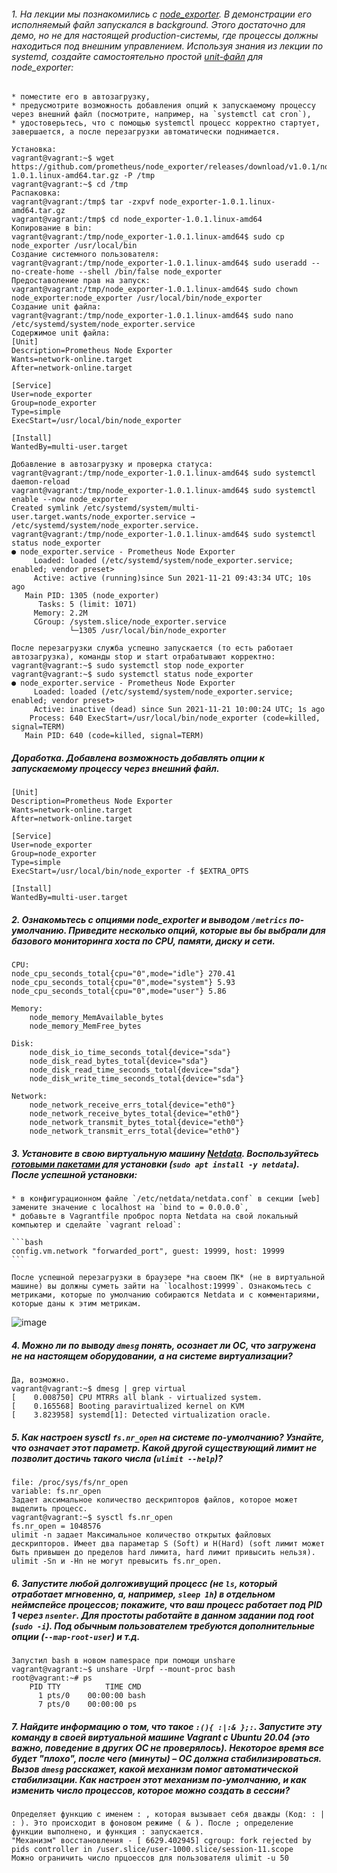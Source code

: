 

###### 1. На лекции мы познакомились с [node_exporter](https://github.com/prometheus/node_exporter/releases). В демонстрации его исполняемый файл запускался в background. Этого достаточно для демо, но не для настоящей production-системы, где процессы должны находиться под внешним управлением. Используя знания из лекции по systemd, создайте самостоятельно простой [unit-файл](https://www.freedesktop.org/software/systemd/man/systemd.service.html) для node_exporter:

    * поместите его в автозагрузку,
    * предусмотрите возможность добавления опций к запускаемому процессу через внешний файл (посмотрите, например, на `systemctl cat cron`),
    * удостоверьтесь, что с помощью systemctl процесс корректно стартует, завершается, а после перезагрузки автоматически поднимается.

    Установка:
    vagrant@vagrant:~$ wget https://github.com/prometheus/node_exporter/releases/download/v1.0.1/node_exporter-1.0.1.linux-amd64.tar.gz -P /tmp
    vagrant@vagrant:~$ cd /tmp
    Распаковка:
    vagrant@vagrant:/tmp$ tar -zxpvf node_exporter-1.0.1.linux-amd64.tar.gz
    vagrant@vagrant:/tmp$ cd node_exporter-1.0.1.linux-amd64
    Копирование в bin:
    vagrant@vagrant:/tmp/node_exporter-1.0.1.linux-amd64$ sudo cp node_exporter /usr/local/bin
    Создание системного пользователя:
    vagrant@vagrant:/tmp/node_exporter-1.0.1.linux-amd64$ sudo useradd --no-create-home --shell /bin/false node_exporter
    Предоставоление прав на запуск:
    vagrant@vagrant:/tmp/node_exporter-1.0.1.linux-amd64$ sudo chown node_exporter:node_exporter /usr/local/bin/node_exporter
    Создание unit файла:
    vagrant@vagrant:/tmp/node_exporter-1.0.1.linux-amd64$ sudo nano /etc/systemd/system/node_exporter.service
    Содержимое unit файла:
    [Unit]
    Description=Prometheus Node Exporter
    Wants=network-online.target
    After=network-online.target
    
    [Service]
    User=node_exporter
    Group=node_exporter
    Type=simple
    ExecStart=/usr/local/bin/node_exporter
    
    [Install]
    WantedBy=multi-user.target
    
    Добавление в автозагрузку и проверка статуса:
    vagrant@vagrant:/tmp/node_exporter-1.0.1.linux-amd64$ sudo systemctl daemon-reload
    vagrant@vagrant:/tmp/node_exporter-1.0.1.linux-amd64$ sudo systemctl enable --now node_exporter
    Created symlink /etc/systemd/system/multi-user.target.wants/node_exporter.service → /etc/systemd/system/node_exporter.service.
    vagrant@vagrant:/tmp/node_exporter-1.0.1.linux-amd64$ sudo systemctl status node_exporter
    ● node_exporter.service - Prometheus Node Exporter
         Loaded: loaded (/etc/systemd/system/node_exporter.service; enabled; vendor preset>
         Active: active (running)since Sun 2021-11-21 09:43:34 UTC; 10s ago
       Main PID: 1305 (node_exporter)
          Tasks: 5 (limit: 1071)
         Memory: 2.2M
         CGroup: /system.slice/node_exporter.service
                 └─1305 /usr/local/bin/node_exporter

    После перезагрузки служба успешно запускается (то есть работает автозагрузка), команды stop и start отрабатывают корректно:
    vagrant@vagrant:~$ sudo systemctl stop node_exporter
    vagrant@vagrant:~$ sudo systemctl status node_exporter
    ● node_exporter.service - Prometheus Node Exporter
         Loaded: loaded (/etc/systemd/system/node_exporter.service; enabled; vendor preset>
         Active: inactive (dead) since Sun 2021-11-21 10:00:24 UTC; 1s ago
        Process: 640 ExecStart=/usr/local/bin/node_exporter (code=killed, signal=TERM)
       Main PID: 640 (code=killed, signal=TERM)

##### Доработка. Добавлена возможность добавлять опции к запускаемому процессу через внешний файл. 
    [Unit]
    Description=Prometheus Node Exporter
    Wants=network-online.target
    After=network-online.target
    
    [Service]
    User=node_exporter
    Group=node_exporter
    Type=simple
    ExecStart=/usr/local/bin/node_exporter -f $EXTRA_OPTS
    
    [Install]
    WantedBy=multi-user.target


##### 2. Ознакомьтесь с опциями node_exporter и выводом `/metrics` по-умолчанию. Приведите несколько опций, которые вы бы выбрали для базового мониторинга хоста по CPU, памяти, диску и сети.
    CPU:
    node_cpu_seconds_total{cpu="0",mode="idle"} 270.41
    node_cpu_seconds_total{cpu="0",mode="system"} 5.93
    node_cpu_seconds_total{cpu="0",mode="user"} 5.86
    
    Memory:
        node_memory_MemAvailable_bytes 
        node_memory_MemFree_bytes
        
    Disk:
        node_disk_io_time_seconds_total{device="sda"} 
        node_disk_read_bytes_total{device="sda"} 
        node_disk_read_time_seconds_total{device="sda"} 
        node_disk_write_time_seconds_total{device="sda"}
        
    Network:
        node_network_receive_errs_total{device="eth0"} 
        node_network_receive_bytes_total{device="eth0"} 
        node_network_transmit_bytes_total{device="eth0"}
        node_network_transmit_errs_total{device="eth0"}
##### 3. Установите в свою виртуальную машину [Netdata](https://github.com/netdata/netdata). Воспользуйтесь [готовыми пакетами](https://packagecloud.io/netdata/netdata/install) для установки (`sudo apt install -y netdata`). После успешной установки:
    * в конфигурационном файле `/etc/netdata/netdata.conf` в секции [web] замените значение с localhost на `bind to = 0.0.0.0`,
    * добавьте в Vagrantfile проброс порта Netdata на свой локальный компьютер и сделайте `vagrant reload`:

    ```bash
    config.vm.network "forwarded_port", guest: 19999, host: 19999
    ```

    После успешной перезагрузки в браузере *на своем ПК* (не в виртуальной машине) вы должны суметь зайти на `localhost:19999`. Ознакомьтесь с метриками, которые по умолчанию собираются Netdata и с комментариями, которые даны к этим метрикам.
![image](https://user-images.githubusercontent.com/92942650/142770154-dc9aed29-4ea3-42d9-a282-4eb540e1e05c.png)

##### 4. Можно ли по выводу `dmesg` понять, осознает ли ОС, что загружена не на настоящем оборудовании, а на системе виртуализации?
    Да, возможно.
    vagrant@vagrant:~$ dmesg | grep virtual
    [    0.008750] CPU MTRRs all blank - virtualized system.
    [    0.165568] Booting paravirtualized kernel on KVM
    [    3.823958] systemd[1]: Detected virtualization oracle.
##### 5. Как настроен sysctl `fs.nr_open` на системе по-умолчанию? Узнайте, что означает этот параметр. Какой другой существующий лимит не позволит достичь такого числа (`ulimit --help`)?
    file: /proc/sys/fs/nr_open
    variable: fs.nr_open
    Задает аксимальное количество дескрипторов файлов, которое может выделить процесс. 
    vagrant@vagrant:~$ sysctl fs.nr_open
    fs.nr_open = 1048576
    ulimit -n задает Максимальное количество открытых файловых дескрипторов. Имеет два параметар S (Soft) и H(Hard) (soft лимит может быть привышен до пределов hard лимита, hard лимит привысить нельзя).
    ulimit -Sn и -Hn не могут превысить fs.nr_open.
##### 6. Запустите любой долгоживущий процесс (не `ls`, который отработает мгновенно, а, например, `sleep 1h`) в отдельном неймспейсе процессов; покажите, что ваш процесс работает под PID 1 через `nsenter`. Для простоты работайте в данном задании под root (`sudo -i`). Под обычным пользователем требуются дополнительные опции (`--map-root-user`) и т.д.
    Запустил bash в новом namespace при помощи unshare
    vagrant@vagrant:~$ unshare -Urpf --mount-proc bash
    root@vagrant:~# ps
        PID TTY          TIME CMD
          1 pts/0    00:00:00 bash
          7 pts/0    00:00:00 ps 
##### 7. Найдите информацию о том, что такое `:(){ :|:& };:`. Запустите эту команду в своей виртуальной машине Vagrant с Ubuntu 20.04 (**это важно, поведение в других ОС не проверялось**). Некоторое время все будет "плохо", после чего (минуты) – ОС должна стабилизироваться. Вызов `dmesg` расскажет, какой механизм помог автоматической стабилизации. Как настроен этот механизм по-умолчанию, и как изменить число процессов, которое можно создать в сессии?
    Определяет функцию с именем : , которая вызывает себя дважды (Код: : | : ). Это происходит в фоновом режиме ( & ). После ; определение функции выполнено, и функция : запускается.
    "Механизм" восстановления - [ 6629.402945] cgroup: fork rejected by pids controller in /user.slice/user-1000.slice/session-11.scope
    Можно ограничить число прцоессов для пользователя ulimit -u 50 
